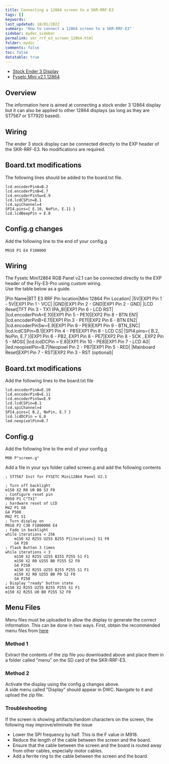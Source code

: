```yaml
---
title: Connecting a 12864 screen to a SKR-RRF-E3
tags: []
keywords: 
last_updated: 18/01/2022
summary: "How to connect a 12864 screen to a SKR-RRF-E3"
sidebar: mydoc_sidebar
permalink: skr_rrf_e3_screen_12864.html
folder: mydoc
comments: false
toc: false
datatable: true
---
```


<ul id="profileTabs" class="nav nav-tabs">
  <li class="active"><a class="noCrossRef" href="#ender" data-toggle="tab">Stock Ender 3 Display</a></li>  
    <li><a class="noCrossRef" href="#fysetc21" data-toggle="tab">Fysetc Mini v2.1 12864</a></li>
</ul>
  <div class="tab-content">
<div role="tabpanel" class="tab-pane active" id="ender" markdown="1">

## Overview

The information here is aimed at connecting a stock ender 3 12864 display but it can also be applied to other 12864 displays (as long as they are ST7567 or ST7920 based). 

## Wiring

The ender 3 stock display can be connected directly to the EXP header of the SKR-RRF-E3. No modifications are required.

## Board.txt modifications

The following lines should be added to the board.txt file.

```
lcd.encoderPinA=B.2
lcd.encoderPinB=E.7
lcd.encoderPinSw=E.9
lcd.lcdCSPin=B.1
lcd.spiChannel=4
SPI4.pins={ E.10, NoPin, E.11 }
lcd.lcdBeepPin = E.8
```

## Config.g changes

Add the following line to the end of your config.g

```
M918 P1 E4 F100000
```
</div>

<div role="tabpanel" class="tab-pane" id="fysetc21" markdown="1">

## Wiring

The Fysetc Mini12864 RGB Panel v2.1 can be connected directly to the EXP header of the Fly-E3-Pro using custom wiring.  
Use the table below as a guide.

<div class="datatable-begin"></div>

|Pin Name|BTT E3 RRF Pin location|Mini 12864 Pin Location|
|5V|EXP1 Pin 1 - 5V|EXP1 Pin 1 - VCC|
|GND|EXP1 Pin 2 - GND|EXP1 Pin 2 - GND|
|LCD Reset|TFT Pin 3 - TX1 (PA_9)|EXP1 Pin 6 - LCD RST|
|lcd.encoderPinA=E.10|EXP1 Pin 5 - PE10|EXP2 Pin 8 - BTN EN1|
|lcd.encoderPinB=E.11|EXP1 Pin 3 - PE11|EXP2 Pin 6 - BTN EN2|
|lcd.encoderPinSw=E.9|EXP1 Pin 9 - PE9|EXP1 Pin 9 - BTN_ENC|
|lcd.lcdCSPin=B.1|EXP1 Pin 4 - PB1|EXP1 Pin 8 - LCD CS|
|SPI4.pins={ B.2, NoPin, E.7 }|EXP1 Pin 6 - PB2, EXP1 Pin 8 - PE7|EXP2 Pin 8 - SCK , EXP2 Pin 5 - MOSI|
|lcd.lcdDCPin = E.8|EXP1 Pin 10 - PE8|EXP1 Pin 7  - LCD A0|
|led.neopixelPin=B.7|Neopixel Pin 2 - PB7|EXP1 Pin 5 - RED|
|Mainboard Reset|EXP1 Pin 7 - RST|EXP2 Pin 3 - RST (optional)|

<div class="datatable-end"></div>

## Board.txt modifications

Add the following lines to the board.txt file

```
lcd.encoderPinA=E.10
lcd.encoderPinB=E.11
lcd.encoderPinSw=E.9
lcd.lcdCSPin=B.1
lcd.spiChannel=4
SPI4.pins={ B.2, NoPin, E.7 }
lcd.lcdDCPin = E.8
led.neopixelPin=B.7
```

## Config.g

Add the following line to the end of your config.g

```
M98 P"screen.g"
```

Add a file in your sys folder called screen.g and add the following contents

```
; ST7567 Init for FYSETC Mini12864 Panel V2.1

; Turn off backlight
m150 X2 R0 U0 B0 S3 F0
; Configure reset pin
M950 P1 C"TX1" 
; hardware reset of LCD
M42 P1 S0
G4 P500
M42 P1 S1
; Turn display on
M918 P2 C30 F1000000 E4
; Fade in backlight
while iterations < 256
    m150 X2 R255 U255 B255 P{iterations} S1 F0
    G4 P20
; flash Button 3 times
while iterations < 3
    m150 X2 R255 U255 B255 P255 S1 F1
    m150 X2 R0 U255 B0 P255 S2 F0
    G4 P250
    m150 X2 R255 U255 B255 P255 S1 F1
    m150 X2 R0 U255 B0 P0 S2 F0
    G4 P250
; Display "ready" button state  
m150 X2 R255 U255 B255 P255 S1 F1
m150 X2 R255 U0 B0 P255 S2 F0
```

</div>

</div>

## Menu Files

Menu files must be uploaded to allow the display to generate the correct information. This can be done in two ways.
First, obtain the recommended menu files from [here](https://github.com/jadonmmiller/UltimateDuetMenuSystem/releases/)

### Method 1

Extract the contents of the zip file you downloaded above and place them in a folder called "menu" on the SD card of the SKR-RRF-E3. 

### Method 2

Activate the display using the config.g changes above.  
A side menu called "Display" should appear in DWC. Navigate to it and upload the zip file.  

### Troubleshooting

If the screen is showing artifacts/random characters on the screen, the following may improve/eliminate the issue

* Lower the SPI frequency by half. This is the F value in M918.  
* Reduce the length of the cable between the screen and the board.  
* Ensure that the cable between the screen and the board is routed away from other cables, especially motor cables.  
* Add a ferrite ring to the cable between the screen and the board.  